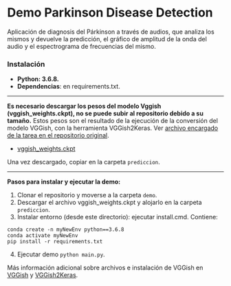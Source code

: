 ﻿# Demo Parkinson Disease Detection
Aplicación de diagnosis del Párkinson a través de audios, que analiza los mismos y devuelve la predicción, el gráfico de amplitud de la onda del audio y el espectrograma de frecuencias del mismo.

### Instalación
* **Python: 3.6.8.**
* **Dependencias**: en requirements.txt.

---

**Es necesario descargar los pesos del modelo Vggish (vggish_weights.ckpt), no se puede subir al repositorio debido a su tamaño.** Estos pesos son el resultado de la ejecución de la conversión del modelo VGGish, con la herramienta VGGish2Keras. Ver [archivo encargado de la tarea en el repositorio original](https://github.com/antoinemrcr/vggish2Keras/blob/master/convert_ckpt.py). 

* [vggish_weights.ckpt](https://mega.nz/#!fRRFSKrT!0EMBqtYjogQrSQgudWifOAXm_A5Yx9UnX5Qk_Enanuk)

Una vez descargado, copiar en la carpeta `prediccion`.

---

**Pasos para instalar y ejecutar la demo:**
1. Clonar el repositorio y moverse a la carpeta `demo`.
2. Descargar el archivo vggish_weights.ckpt y alojarlo en la carpeta `prediccion`.
3. Instalar entorno (desde este directorio): ejecutar install.cmd. Contiene:

```shell
conda create -n myNewEnv python==3.6.8
conda activate myNewEnv
pip install -r requirements.txt
```
4. Ejecutar demo `python main.py`.


Más información adicional sobre archivos e instalación de VGGish en [VGGish](https://github.com/tensorflow/models/tree/master/research/audioset/vggish) y [VGGish2Keras](https://github.com/antoinemrcr/vggish2Keras).
